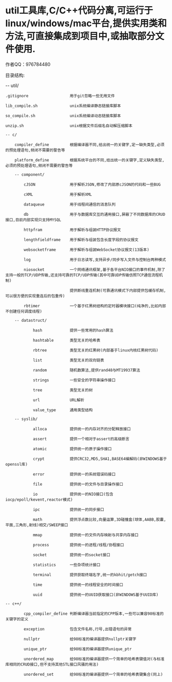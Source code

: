 # util工具库,C/C++代码分离,可运行于linux/windows/mac平台,提供实用类和方法,可直接集成到项目中,或抽取部分文件使用.

作者QQ：976784480

目录结构:

-- util/

	.gitignore					用于git忽略一些无用文件

	lib_compile.sh				unix系统编译静态链接库脚本

	so_compile.sh				unix系统编译动态链接库脚本

	unzip.sh					unix根据文件后缀名自动解压缩脚本

	-- c/

		compiler_define			根据编译器不同,给出统一的关键字,定一缺失类型,必须的预处理语句,频闭不需要的警告等

		platform_define			根据系统平台的不同,给出统一的关键字,定义缺失类型,必须的预处理语句,频闭不需要的警告等

		-- component/

			cJSON				用于解析JSON,修改了内部原cJSON的代码和一些BUG

			cXML				用于解析XML

			dataqueue			用于线程间通信的消息队列

			db					用于与数据库交互的通用接口,屏蔽了不同数据库的CRUD接口,目前内部实现只支持MYSQL

			httpfram			用于解析与组装HTTP协议报文

			lengthfieldframe	用于解析与组装包含长度字段的协议报文

			websocketframe		用于解析与组装WebSocket协议报文(13版本)

			log					用于日志读写,支持异步/同步写入文件与控制台两种模式

			niosocket			一个网络通讯框架,基于各平台NIO接口的事件机制,除了支持一般的TCP/UDP传输,还支持可靠的TCP/UDP传输(其中可靠UDP传输仿照TCP通信流程机制)

								提供断线重连机制(可靠通讯模式下内部提供包缓存机制,可以很方便的实现重连后的包重传)

			rbtimer				一个基于红黑树结构的定时器模块接口(纯净的,比如内部不创建任何调度线程)

		-- datastruct/

				hash			提供一些常用的hash算法

				hashtable		类型无关的哈希表

				rbtree			类型无关的红黑树(内部基于linux内核红黑树代码)

				list			类型无关的双向链表

				random			随机数算法,提供rand48与MT19937算法

				strings			一些安全的字符串操作接口

				tree			类型无关的树

				url				URL解析

				value_type		通用类型结构

		-- syslib/

				alloca			提供统一的内存对齐的分配释放接口

				assert			提供一个相对于assert的高级断言

				atomic			提供统一的原子操作接口

				crypt			提供CRC32,MD5,SHA1,BASE64编解码(非WINDOWS基于openssl库)

				error			提供统一的系统错误码接口

				file			提供统一的文件与目录操作接口

				io				提供统一的NIO接口(包含iocp/epoll/kevent,reactor模式)

				ipc				提供统一的同步接口

				math			提供浮点数比较,向量运算,3D碰撞盒(球体,AABB,胶囊,平面,三角形,射线)相交/SWEEP接口

				mmap			提供统一的文件内存映射与共享内存接口

				process			提供统一的进程/线程/协程接口

				socket			提供统一的socket接口

				statistics		一些杂项统计接口

				terminal		提供获取终端名字,统一的kbhit/getch接口

				time			提供统一的线程安全的时间接口

				uuid			提供统一的UUID获取接口(非WINDOWS基于UUID库)

	-- c++/

			cpp_compiler_define	判断编译器当前指定的CPP版本,一些可以兼容98标准的关键字的定义

			exception			包含文件名称,行号,出错语句的异常

			nullptr				给98标准的编译器提供nullptr关键字

			unique_ptr			给98标准的编译器提供unique_ptr

			unordered_map		给98标准的编译器提供一个简单的哈希表键值对(与标准库相同的CRUD接口,但不支持其他STL接口风骚的用法)

			unordered_set		给98标准的编译器提供一个简单的哈希表键集合(同上)
